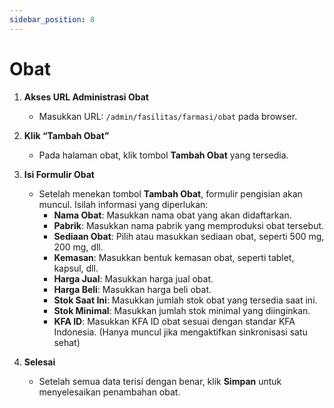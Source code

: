 ```yaml
---
sidebar_position: 8
---
```


# Obat

1. **Akses URL Administrasi Obat**
   - Masukkan URL: `/admin/fasilitas/farmasi/obat` pada browser.

2. **Klik “Tambah Obat”**
   - Pada halaman obat, klik tombol **Tambah Obat** yang tersedia.

3. **Isi Formulir Obat**
   - Setelah menekan tombol **Tambah Obat**, formulir pengisian akan muncul. Isilah informasi yang diperlukan:
     - **Nama Obat**: Masukkan nama obat yang akan didaftarkan.
     - **Pabrik**: Masukkan nama pabrik yang memproduksi obat tersebut.
     - **Sediaan Obat**: Pilih atau masukkan sediaan obat, seperti 500 mg, 200 mg, dll.
     - **Kemasan**: Masukkan bentuk kemasan obat, seperti tablet, kapsul, dll.
     - **Harga Jual**: Masukkan harga jual obat.
     - **Harga Beli**: Masukkan harga beli obat.
     - **Stok Saat Ini**: Masukkan jumlah stok obat yang tersedia saat ini.
     - **Stok Minimal**: Masukkan jumlah stok minimal yang diinginkan.
     - **KFA ID**: Masukkan KFA ID obat sesuai dengan standar KFA Indonesia. (Hanya muncul jika mengaktifkan sinkronisasi satu sehat)

4. **Selesai**
   - Setelah semua data terisi dengan benar, klik **Simpan** untuk menyelesaikan penambahan obat.

